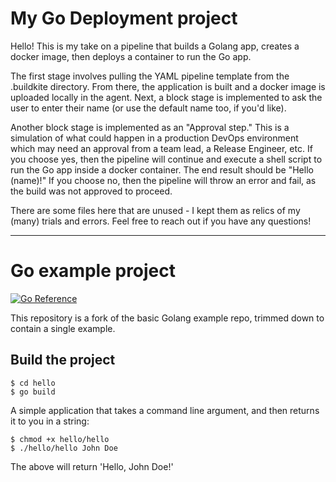 # My Go Deployment project

Hello! This is my take on a pipeline that builds a Golang app, creates a docker image, then deploys a container to run the Go app.

The first stage involves pulling the YAML pipeline template from the .buildkite directory. From there, the application is built and a docker image is uploaded locally in the agent. Next, a block stage is implemented to ask the user to enter their name (or use the default name too, if you'd like).

Another block stage is implemented as an "Approval step." This is a simulation of what could happen in a production DevOps environment which may need an approval from a team lead, a Release Engineer, etc. If you choose yes, then the pipeline will continue and execute a shell script to run the Go app inside a docker container. The end result should be "Hello (name)!" If you choose no, then the pipeline will throw an error and fail, as the build was not approved to proceed.

There are some files here that are unused - I kept them as relics of my (many) trials and errors. Feel free to reach out if you have any questions!

---------------------------------------------------------------------------------------------------------------------------------

# Go example project

[![Go Reference](https://pkg.go.dev/badge/golang.org/x/example.svg)](https://pkg.go.dev/golang.org/x/example)

This repository is a fork of the basic Golang example repo, trimmed down to contain a single example.

## Build the project

```
$ cd hello
$ go build
```

A simple application that takes a command line argument, and then returns it to you in a string:

```
$ chmod +x hello/hello
$ ./hello/hello John Doe
```

The above will return 'Hello, John Doe!'
